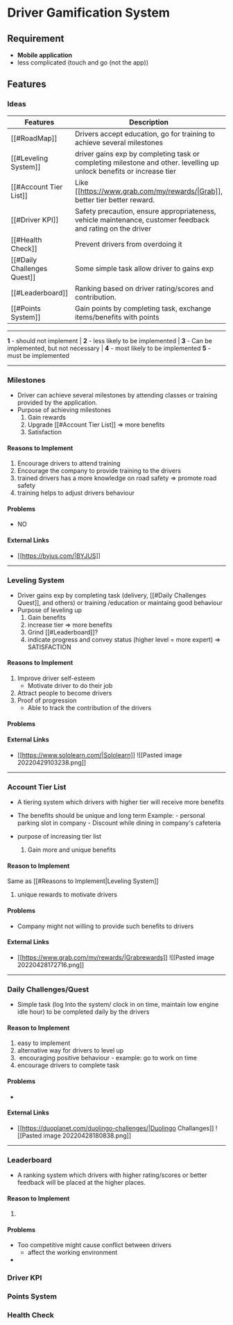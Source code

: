 # Driver Gamification System
## Requirement
- **Mobile application**
- less complicated (touch and go (not the app))
## Features

### Ideas
| Features                    | Description                                                                                                          | Score |
| --------------------------- | -------------------------------------------------------------------------------------------------------------------- | ----- |
| [[#RoadMap]]                | Drivers accept education, go for training to achieve several milestones                                              | 5     |
| [[#Leveling System]]        | driver gains exp by completing task or completing milestone and other. levelling up unlock benefits or increase tier | ?     |
| [[#Account Tier List]]      | Like [[https://www.grab.com/my/rewards/\|Grab]], better tier better reward.                                          | 5     |
| [[#Driver KPI]]             | Safety precaution, ensure appropriateness, vehicle maintenance, customer feedback and rating on the driver           | ?     |
| [[#Health Check]]           | Prevent drivers from overdoing it                                                                                    | ?     |
| [[#Daily Challenges Quest]] | Some simple task allow driver to gains exp                                                                           | ?     |
| [[#Leaderboard]]            | Ranking based on driver rating/scores and contribution.                                                              | ?     |
| [[#Points System]]          | Gain points by completing task, exchange items/benefits with points                                                  | ?     |

---
**1** - should not implement | **2** - less likely to be implemented |
**3** - Can be implemented, but not necessary | **4** - most likely to be implemented 
**5** - must be implemented

---
### Milestones
- Driver can achieve several milestones by attending classes or training provided by the application.
- Purpose of achieving milestones
	1) Gain rewards
	2) Upgrade [[#Account Tier List]] => more benefits 
	3) Satisfaction

#### Reasons to Implement
1) Encourage drivers to attend training
2) Encourage the company to provide training to the drivers
3) trained drivers has a more knowledge on road safety => promote road safety 
4) training helps to adjust drivers behaviour

#### Problems
- NO

#### External Links
- [[https://byjus.com/|BYJUS]]
---
### Leveling System
- Driver gains exp by completing task (delivery, [[#Daily Challenges Quest]], and others) or training /education or maintaing good behaviour
- Purpose of leveling up
	1) Gain benefits
	2) increase tier => more benefits
	3) Grind [[#Leaderboard]]?
	4) indicate progress and convey status (higher level = more expert) => SATISFACTION

#### Reasons to Implement
1) Improve driver self-esteem
	- Motivate driver to do their job
2) Attract people to become drivers
3) Proof of progression
	- Able to track the contribution of the drivers

#### Problems

#### External Links
- [[https://www.sololearn.com/|Sololearn]]
![[Pasted image 20220429103238.png]]
---
### Account Tier List
- A tiering system which drivers with higher tier will receive more benefits
- The benefits should be unique and long term
	Example:
		- personal parking slot in company
		- Discount while dining in company's cafeteria
		
- purpose of increasing tier list
	1) Gain more and unique benefits

#### Reason to Implement
Same as [[#Reasons to Implement|Leveling System]]
1) unique rewards to motivate drivers

#### Problems
- Company might not willing to provide such benefits to drivers

#### External Links
- [[https://www.grab.com/my/rewards/|Grabrewards]]
![[Pasted image 20220428172716.png]]
---
### Daily Challenges/Quest
- Simple task (log Into the system/ clock in on time, maintain low engine idle hour) to be completed daily by the drivers

#### Reason to Implement
1) easy to implement
2) alternative way for drivers to level up
3)  encouraging positive behaviour -  example: go to work on time
4) encourage drivers to complete task

#### Problems
-

#### External Links
- [[https://duoplanet.com/duolingo-challenges/|Duolingo Challanges]]
![[Pasted image 20220428180838.png]]

---
### Leaderboard
- A ranking system which drivers with higher rating/scores or better feedback will be placed at the higher places.

#### Reason to Implement
1)  
#### Problems
- Too competitive might cause conflict between drivers
	- affect the working environment
- 


### Driver KPI
### Points System
### Health Check